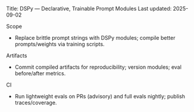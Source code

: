 Title: DSPy — Declarative, Trainable Prompt Modules
Last updated: 2025-09-02

Scope
- Replace brittle prompt strings with DSPy modules; compile better prompts/weights via training scripts.

Artifacts
- Commit compiled artifacts for reproducibility; version modules; eval before/after metrics.

CI
- Run lightweight evals on PRs (advisory) and full evals nightly; publish traces/coverage.

